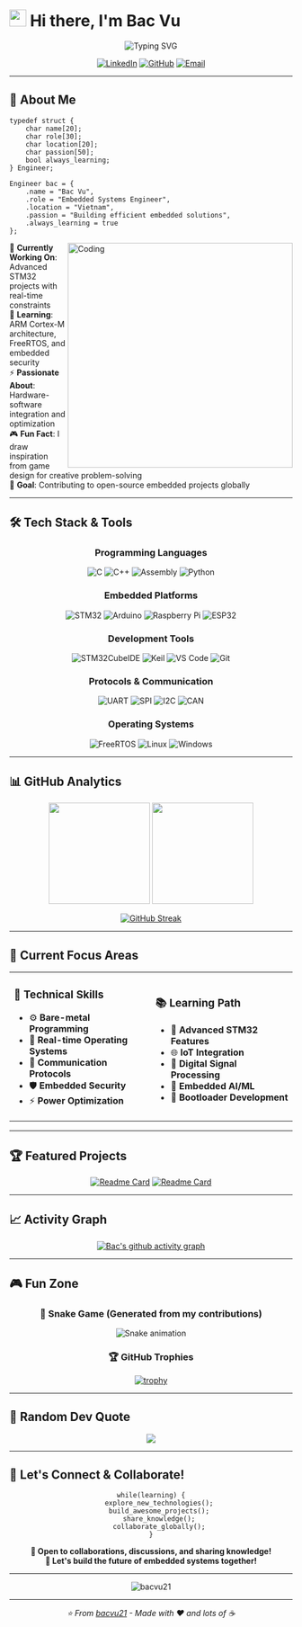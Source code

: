 # <img src="https://raw.githubusercontent.com/MartinHeinz/MartinHeinz/master/wave.gif" width="30px"> Hi there, I'm **Bac Vu** 

<p align="center">
  <img src="https://readme-typing-svg.herokuapp.com?font=Fira+Code&size=24&duration=3000&pause=1000&color=00D9FF&center=true&vCenter=true&width=600&lines=Embedded+Systems+Engineer;Hardware+%26+Software+Integration;STM32+%7C+Bare-metal+%7C+RTOS;Building+the+Future+with+Code" alt="Typing SVG" />
</p>

<div align="center">
  
[![LinkedIn](https://img.shields.io/badge/LinkedIn-0077B5?style=for-the-badge&logo=linkedin&logoColor=white)](https://www.linkedin.com/in/v%C5%A9-h%E1%BB%AFu-b%E1%BA%AFc-8a5b35215/)
[![GitHub](https://img.shields.io/badge/GitHub-100000?style=for-the-badge&logo=github&logoColor=white)](https://github.com/bacvu21)
[![Email](https://img.shields.io/badge/Email-D14836?style=for-the-badge&logo=gmail&logoColor=white)](mailto:your.email@example.com)

</div>

---

## 🚀 **About Me**

```embedded-c
typedef struct {
    char name[20];
    char role[30];
    char location[20];
    char passion[50];
    bool always_learning;
} Engineer;

Engineer bac = {
    .name = "Bac Vu",
    .role = "Embedded Systems Engineer",
    .location = "Vietnam",
    .passion = "Building efficient embedded solutions",
    .always_learning = true
};
```

<img align="right" alt="Coding" width="400" src="https://cdn.dribbble.com/users/1162077/screenshots/3848914/programmer.gif">

🔭 **Currently Working On**: Advanced STM32 projects with real-time constraints  
🌱 **Learning**: ARM Cortex-M architecture, FreeRTOS, and embedded security  
⚡ **Passionate About**: Hardware-software integration and optimization  
🎮 **Fun Fact**: I draw inspiration from game design for creative problem-solving  
🎯 **Goal**: Contributing to open-source embedded projects globally  

---

## 🛠️ **Tech Stack & Tools**

<div align="center">

### **Programming Languages**
![C](https://img.shields.io/badge/C-00599C?style=for-the-badge&logo=c&logoColor=white)
![C++](https://img.shields.io/badge/C++-00599C?style=for-the-badge&logo=c%2B%2B&logoColor=white)
![Assembly](https://img.shields.io/badge/Assembly-654FF0?style=for-the-badge&logo=assemblyscript&logoColor=white)
![Python](https://img.shields.io/badge/Python-3776AB?style=for-the-badge&logo=python&logoColor=white)

### **Embedded Platforms**
![STM32](https://img.shields.io/badge/STM32-03234B?style=for-the-badge&logo=stmicroelectronics&logoColor=white)
![Arduino](https://img.shields.io/badge/Arduino-00979D?style=for-the-badge&logo=arduino&logoColor=white)
![Raspberry Pi](https://img.shields.io/badge/Raspberry%20Pi-A22846?style=for-the-badge&logo=raspberry-pi&logoColor=white)
![ESP32](https://img.shields.io/badge/ESP32-E7352C?style=for-the-badge&logo=espressif&logoColor=white)

### **Development Tools**
![STM32CubeIDE](https://img.shields.io/badge/STM32CubeIDE-03234B?style=for-the-badge&logo=stmicroelectronics&logoColor=white)
![Keil](https://img.shields.io/badge/Keil-00599C?style=for-the-badge&logo=arm&logoColor=white)
![VS Code](https://img.shields.io/badge/VS%20Code-007ACC?style=for-the-badge&logo=visual-studio-code&logoColor=white)
![Git](https://img.shields.io/badge/Git-F05032?style=for-the-badge&logo=git&logoColor=white)

### **Protocols & Communication**
![UART](https://img.shields.io/badge/UART-FF6B6B?style=for-the-badge&logo=data:image/svg+xml;base64,PHN2ZyB3aWR0aD0iMjQiIGhlaWdodD0iMjQiIHZpZXdCb3g9IjAgMCAyNCAyNCIgZmlsbD0ibm9uZSIgeG1sbnM9Imh0dHA6Ly93d3cudzMub3JnLzIwMDAvc3ZnIj4KPHBhdGggZD0iTTIgMTJMMjIgMTIiIHN0cm9rZT0id2hpdGUiIHN0cm9rZS13aWR0aD0iMiIgc3Ryb2tlLWxpbmVjYXA9InJvdW5kIi8+Cjwvc3ZnPgo=)
![SPI](https://img.shields.io/badge/SPI-4ECDC4?style=for-the-badge&logo=data:image/svg+xml;base64,PHN2ZyB3aWR0aD0iMjQiIGhlaWdodD0iMjQiIHZpZXdCb3g9IjAgMCAyNCAyNCIgZmlsbD0ibm9uZSIgeG1sbnM9Imh0dHA6Ly93d3cudzMub3JnLzIwMDAvc3ZnIj4KPHBhdGggZD0iTTIgMTJMMjIgMTIiIHN0cm9rZT0id2hpdGUiIHN0cm9rZS13aWR0aD0iMiIgc3Ryb2tlLWxpbmVjYXA9InJvdW5kIi8+Cjwvc3ZnPgo=)
![I2C](https://img.shields.io/badge/I2C-45B7D1?style=for-the-badge&logo=data:image/svg+xml;base64,PHN2ZyB3aWR0aD0iMjQiIGhlaWdodD0iMjQiIHZpZXdCb3g9IjAgMCAyNCAyNCIgZmlsbD0ibm9uZSIgeG1sbnM9Imh0dHA6Ly93d3cudzMub3JnLzIwMDAvc3ZnIj4KPHBhdGggZD0iTTIgMTJMMjIgMTIiIHN0cm9rZT0id2hpdGUiIHN0cm9rZS13aWR0aD0iMiIgc3Ryb2tlLWxpbmVjYXA9InJvdW5kIi8+Cjwvc3ZnPgo=)
![CAN](https://img.shields.io/badge/CAN-96CEB4?style=for-the-badge&logo=data:image/svg+xml;base64,PHN2ZyB3aWR0aD0iMjQiIGhlaWdodD0iMjQiIHZpZXdCb3g9IjAgMCAyNCAyNCIgZmlsbD0ibm9uZSIgeG1sbnM9Imh0dHA6Ly93d3cudzMub3JnLzIwMDAvc3ZnIj4KPHBhdGggZD0iTTIgMTJMMjIgMTIiIHN0cm9rZT0id2hpdGUiIHN0cm9rZS13aWR0aD0iMiIgc3Ryb2tlLWxpbmVjYXA9InJvdW5kIi8+Cjwvc3ZnPgo=)

### **Operating Systems**
![FreeRTOS](https://img.shields.io/badge/FreeRTOS-00AA55?style=for-the-badge&logo=data:image/svg+xml;base64,PHN2ZyB3aWR0aD0iMjQiIGhlaWdodD0iMjQiIHZpZXdCb3g9IjAgMCAyNCAyNCIgZmlsbD0ibm9uZSIgeG1sbnM9Imh0dHA6Ly93d3cudzMub3JnLzIwMDAvc3ZnIj4KPHJlY3QgeD0iMyIgeT0iNCIgd2lkdGg9IjE4IiBoZWlnaHQ9IjE4IiByeD0iMiIgcnk9IjIiIHN0cm9rZT0id2hpdGUiIHN0cm9rZS13aWR0aD0iMiIgZmlsbD0ibm9uZSIvPgo8L3N2Zz4K)
![Linux](https://img.shields.io/badge/Linux-FCC624?style=for-the-badge&logo=linux&logoColor=black)
![Windows](https://img.shields.io/badge/Windows-0078D6?style=for-the-badge&logo=windows&logoColor=white)

</div>

---

## 📊 **GitHub Analytics**

<div align="center">
  
<img height="180em" src="https://github-readme-stats.vercel.app/api?username=bacvu21&show_icons=true&theme=tokyonight&include_all_commits=true&count_private=true"/>
<img height="180em" src="https://github-readme-stats.vercel.app/api/top-langs/?username=bacvu21&layout=compact&langs_count=8&theme=tokyonight"/>

</div>

<div align="center">
  
[![GitHub Streak](https://streak-stats.demolab.com?user=bacvu21&theme=tokyonight&hide_border=false)](https://git.io/streak-stats)

</div>

---

## 🎯 **Current Focus Areas**

<table align="center">
<tr>
<td width="50%">

### 🔧 **Technical Skills**
- ⚙️ **Bare-metal Programming**
- 🔄 **Real-time Operating Systems**
- 📡 **Communication Protocols**
- 🛡️ **Embedded Security**
- ⚡ **Power Optimization**

</td>
<td width="50%">

### 📚 **Learning Path**
- 🎯 **Advanced STM32 Features**
- 🌐 **IoT Integration**
- 🔬 **Digital Signal Processing**
- 🤖 **Embedded AI/ML**
- 🔗 **Bootloader Development**

</td>
</tr>
</table>

---

## 🏆 **Featured Projects**

<div align="center">

[![Readme Card](https://github-readme-stats.vercel.app/api/pin/?username=bacvu21&repo=project1&theme=tokyonight)](https://github.com/bacvu21/project1)
[![Readme Card](https://github-readme-stats.vercel.app/api/pin/?username=bacvu21&repo=project2&theme=tokyonight)](https://github.com/bacvu21/project2)

</div>

---

## 📈 **Activity Graph**

<div align="center">
  
[![Bac's github activity graph](https://github-readme-activity-graph.vercel.app/graph?username=bacvu21&theme=tokyo-night)](https://github.com/bacvu21)

</div>

---

## 🎮 **Fun Zone**

<div align="center">

### 🐍 **Snake Game (Generated from my contributions)**
![Snake animation](https://github.com/bacvu21/bacvu21/blob/output/github-contribution-grid-snake.svg)

### 🏆 **GitHub Trophies**
[![trophy](https://github-profile-trophy.vercel.app/?username=bacvu21&theme=discord&column=7)](https://github.com/bacvu21)

</div>

---

## 💭 **Random Dev Quote**

<div align="center">

![](https://quotes-github-readme.vercel.app/api?type=horizontal&theme=tokyonight)

</div>

---

## 🤝 **Let's Connect & Collaborate!**

<div align="center">

```
while(learning) {
    explore_new_technologies();
    build_awesome_projects();
    share_knowledge();
    collaborate_globally();
}
```

**💌 Open to collaborations, discussions, and sharing knowledge!**  
**🚀 Let's build the future of embedded systems together!**

---

<img src="https://komarev.com/ghpvc/?username=bacvu21&label=Profile%20views&color=0e75b6&style=flat" alt="bacvu21" />

</div>

---

<div align="center">
  <i>⭐️ From <a href="https://github.com/bacvu21">bacvu21</a> - Made with ❤️ and lots of ☕</i>
</div>
